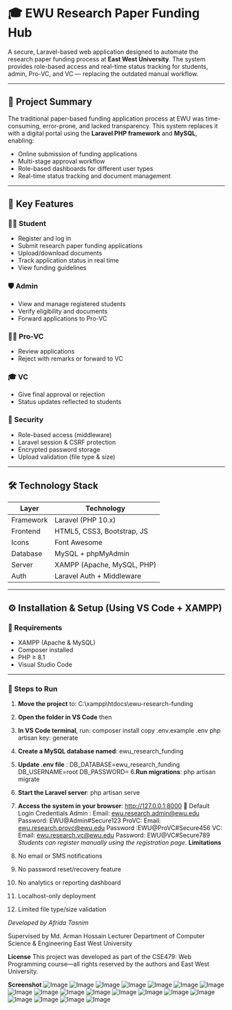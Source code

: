 # 🎓 EWU Research Paper Funding Hub

A secure, Laravel-based web application designed to automate the research paper funding process at **East West University**. The system provides role-based access and real-time status tracking for students, admin, Pro-VC, and VC — replacing the outdated manual workflow.

---

## 📌 Project Summary

The traditional paper-based funding application process at EWU was time-consuming, error-prone, and lacked transparency. This system replaces it with a digital portal using the **Laravel PHP framework** and **MySQL**, enabling:

- Online submission of funding applications  
- Multi-stage approval workflow  
- Role-based dashboards for different user types  
- Real-time status tracking and document management  

---

## 🚀 Key Features

### 🧑‍🎓 Student
- Register and log in
- Submit research paper funding applications
- Upload/download documents
- Track application status in real time
- View funding guidelines

### 🛡️ Admin
- View and manage registered students
- Verify eligibility and documents
- Forward applications to Pro-VC

### 🧑‍💼 Pro-VC
- Review applications
- Reject with remarks or forward to VC

### 🎓 VC
- Give final approval or rejection
- Status updates reflected to students

### 🔐 Security
- Role-based access (middleware)
- Laravel session & CSRF protection
- Encrypted password storage
- Upload validation (file type & size)

---

## 🛠️ Technology Stack

| Layer        | Technology                  |
|--------------|-----------------------------|
| Framework    | Laravel (PHP 10.x)          |
| Frontend     | HTML5, CSS3, Bootstrap, JS  |
| Icons        | Font Awesome                |
| Database     | MySQL + phpMyAdmin          |
| Server       | XAMPP (Apache, MySQL, PHP)  |
| Auth         | Laravel Auth + Middleware   |

---

## ⚙️ Installation & Setup (Using VS Code + XAMPP)

### 🔧 Requirements

- XAMPP (Apache & MySQL)
- Composer installed
- PHP ≥ 8.1
- Visual Studio Code

---

### 🧪 Steps to Run

1. **Move the project** to: C:\xampp\htdocs\ewu-research-funding

2. **Open the folder in VS Code** then

3. **In VS Code terminal**, run:
composer install
copy .env.example .env
php artisan key: generate

4. **Create a MySQL database named**: ewu_research_funding
5. **Update .env file** :
DB_DATABASE=ewu_research_funding
DB_USERNAME=root
DB_PASSWORD=
6.**Run migrations**: php artisan migrate
7. **Start the Laravel server**: php artisan serve
8. **Access the system in your browser**: http://127.0.0.1:8000
🔐 Default Login Credentials
Admin	: Email: ewu.research.admin@ewu.edu	Password: EWU@Admin#Secure123
ProVC: Email:	ewu.research.provc@ewu.edu	Password :EWU@ProVC#Secure456
VC: Email:	ewu.research.vc@ewu.edu  Password:	EWU@VC#Secure789
*Students can register manually using the registration page.*
**Limitations**
1. No email or SMS notifications

2. No password reset/recovery feature

3. No analytics or reporting dashboard

4. Localhost-only deployment

5. Limited file type/size validation

*Developed by Afrida Tasnim*

Supervised by
Md. Arman Hossain
Lecturer
Department of Computer Science & Engineering
East West University

**License**
This project was developed as part of the CSE479: Web Programming course—all rights reserved by the authors and East West University.

**Screenshot**
![Image](https://github.com/user-attachments/assets/15361fa7-7a58-491d-892b-9df91629a561)
![Image](https://github.com/user-attachments/assets/b4e2119a-be37-47b9-9355-e4b4abb99863)
![Image](https://github.com/user-attachments/assets/c2982388-60dc-4d16-a340-4b5c6c645c6f)
![Image](https://github.com/user-attachments/assets/6b8970bc-8949-4954-9d28-73566c401660)
![Image](https://github.com/user-attachments/assets/f72e3c05-0d7b-40b2-ad25-71ac6ebe1004)
![Image](https://github.com/user-attachments/assets/8b58ed76-52c9-4290-80d7-bc82369b2e1c)
![Image](https://github.com/user-attachments/assets/7ca28861-6498-4dc7-b7eb-5bbf79f6a158)
![Image](https://github.com/user-attachments/assets/e3a754d2-f42d-495f-aef7-dbc87bed4471)
![Image](https://github.com/user-attachments/assets/cb2d72d0-fe12-4900-bca9-3df5bf74a0c3)
![Image](https://github.com/user-attachments/assets/176bcd96-050a-4a67-a73e-f34150266398)
![Image](https://github.com/user-attachments/assets/5db78d4a-04bf-4e98-9792-621f57bc5ee3)
![Image](https://github.com/user-attachments/assets/a6bc74d6-aca7-46f5-ba2e-dd99e060d3e9)
![Image](https://github.com/user-attachments/assets/d17992ca-2db1-46d0-9322-c794cd964e5f)
![Image](https://github.com/user-attachments/assets/612488a7-b4f8-43ad-a206-c0cabfd0ea25)
![Image](https://github.com/user-attachments/assets/558550e2-9341-456d-8b2a-0f23f3a6146a)
![Image](https://github.com/user-attachments/assets/725bb00a-8dfb-48a5-9250-e7bcf478bcf9)
![Image](https://github.com/user-attachments/assets/795ee9ed-6c38-4298-92b3-b26ed73cc71c)
![Image](https://github.com/user-attachments/assets/be30c4c3-b976-4513-bae3-c88c720076a7)
![Image](https://github.com/user-attachments/assets/860c408b-affb-456d-bba8-a0fe0b5783e7)



